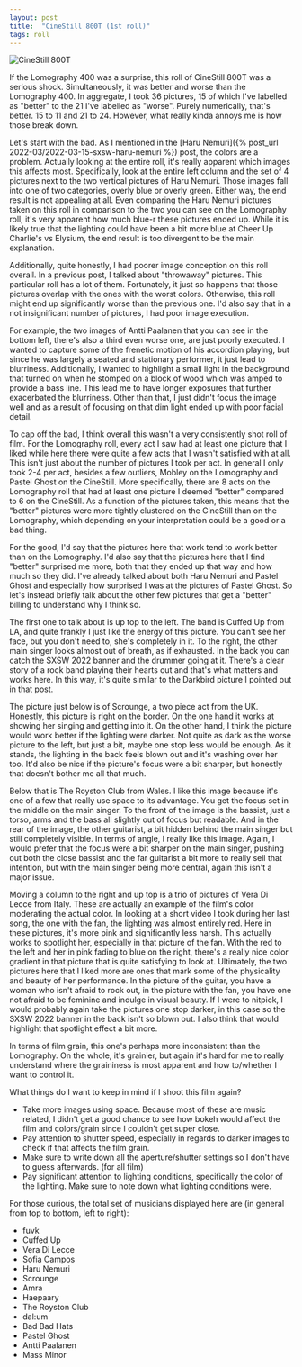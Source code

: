 ```yaml
---
layout: post
title:  "CineStill 800T (1st roll)"
tags: roll
---
```


![CineStill 800T](/assets/rolls/CineStill800T-1.jpg)

If the Lomography 400 was a surprise, this roll of CineStill 800T was a serious shock. Simultaneously, it was better and worse than the Lomography 400. In aggregate, I took 36 pictures, 15 of which I've labelled as "better" to the 21 I've labelled as "worse". Purely numerically, that's better. 15 to 11 and 21 to 24. However, what really kinda annoys me is how those break down.

Let's start with the bad. As I mentioned in the [Haru Nemuri]({% post_url 2022-03/2022-03-15-sxsw-haru-nemuri %}) post, the colors are a problem. Actually looking at the entire roll, it's really apparent which images this affects most. Specifically, look at the entire left column and the set of 4 pictures next to the two vertical pictures of Haru Nemuri. Those images fall into one of two categories, overly blue or overly green. Either way, the end result is not appealing at all. Even comparing the Haru Nemuri pictures taken on this roll in comparison to the two you can see on the Lomography roll, it's very apparent how much blue-r these pictures ended up. While it is likely true that the lighting could have been a bit more blue at Cheer Up Charlie's vs Elysium, the end result is too divergent to be the main explanation.

Additionally, quite honestly, I had poorer image conception on this roll overall. In a previous post, I talked about "throwaway" pictures. This particular roll has a lot of them. Fortunately, it just so happens that those pictures overlap with the ones with the worst colors. Otherwise, this roll might end up significantly worse than the previous one. I'd also say that in a not insignificant number of pictures, I had poor image execution.

For example, the two images of Antti Paalanen that you can see in the bottom left, there's also a third even worse one, are just poorly executed. I wanted to capture some of the frenetic motion of his accordion playing, but since he was largely a seated and stationary performer, it just lead to blurriness. Additionally, I wanted to highlight a small light in the background that turned on when he stomped on a block of wood which was amped to provide a bass line. This lead me to have longer exposures that further exacerbated the blurriness. Other than that, I just didn't focus the image well and as a result of focusing on that dim light ended up with poor facial detail.

To cap off the bad, I think overall this wasn't a very consistently shot roll of film. For the Lomography roll, every act I saw had at least one picture that I liked while here there were quite a few acts that I wasn't satisfied with at all. This isn't just about the number of pictures I took per act. In general I only took 2-4 per act, besides a few outliers, Mobley on the Lomography and Pastel Ghost on the CineStill. More specifically, there are 8 acts on the Lomography roll that had at least one picture I deemed "better" compared to 6 on the CineStill. As a function of the pictures taken, this means that the "better" pictures were more tightly clustered on the CineStill than on the Lomography, which depending on your interpretation could be a good or a bad thing.

For the good, I'd say that the pictures here that work tend to work better than on the Lomography. I'd also say that the pictures here that I find "better" surprised me more, both that they ended up that way and how much so they did. I've already talked about both Haru Nemuri and Pastel Ghost and especially how surprised I was at the pictures of Pastel Ghost. So let's instead briefly talk about the other few pictures that get a "better" billing to understand why I think so.

The first one to talk about is up top to the left. The band is Cuffed Up from LA, and quite frankly I just like the energy of this picture. You can't see her face, but you don't need to, she's completely in it. To the right, the other main singer looks almost out of breath, as if exhausted. In the back you can catch the SXSW 2022 banner and the drummer going at it. There's a clear story of a rock band playing their hearts out and that's what matters and works here. In this way, it's quite similar to the Darkbird picture I pointed out in that post.

The picture just below is of Scrounge, a two piece act from the UK. Honestly, this picture is right on the border. On the one hand it works at showing her singing and getting into it. On the other hand, I think the picture would work better if the lighting were darker. Not quite as dark as the worse picture to the left, but just a bit, maybe one stop less would be enough. As it stands, the lighting in the back feels blown out and it's washing over her too. It'd also be nice if the picture's focus were a bit sharper, but honestly that doesn't bother me all that much.

Below that is The Royston Club from Wales. I like this image because it's one of a few that really use space to its advantage. You get the focus set in the middle on the main singer. To the front of the image is the bassist, just a torso, arms and the bass all slightly out of focus but readable. And in the rear of the image, the other guitarist, a bit hidden behind the main singer but still completely visible. In terms of angle, I really like this image. Again, I would prefer that the focus were a bit sharper on the main singer, pushing out both the close bassist and the far guitarist a bit more to really sell that intention, but with the main singer being more central, again this isn't a major issue.

Moving a column to the right and up top is a trio of pictures of Vera Di Lecce from Italy. These are actually an example of the film's color moderating the actual color. In looking at a short video I took during her last song, the one with the fan, the lighting was almost entirely red. Here in these pictures, it's more pink and significantly less harsh. This actually works to spotlight her, especially in that picture of the fan. With the red to the left and her in pink fading to blue on the right, there's a really nice color gradient in that picture that is quite satisfying to look at. Ultimately, the two pictures here that I liked more are ones that mark some of the physicality and beauty of her performance. In the picture of the guitar, you have a woman who isn't afraid to rock out, in the picture with the fan, you have one not afraid to be feminine and indulge in visual beauty. If I were to nitpick, I would probably again take the pictures one stop darker, in this case so the SXSW 2022 banner in the back isn't so blown out. I also think that would highlight that spotlight effect a bit more.

In terms of film grain, this one's perhaps more inconsistent than the Lomography. On the whole, it's grainier, but again it's hard for me to really understand where the graininess is most apparent and how to/whether I want to control it.

What things do I want to keep in mind if I shoot this film again?

* Take more images using space. Because most of these are music related, I didn't get a good chance to see how bokeh would affect the film and colors/grain since I couldn't get super close.
* Pay attention to shutter speed, especially in regards to darker images to check if that affects the film grain.
* Make sure to write down all the aperture/shutter settings so I don't have to guess afterwards. (for all film)
* Pay significant attention to lighting conditions, specifically the color of the lighting. Make sure to note down what lighting conditions were.

For those curious, the total set of musicians displayed here are (in general from top to bottom, left to right):

* fuvk
* Cuffed Up
* Vera Di Lecce
* Sofia Campos
* Haru Nemuri
* Scrounge
* Amra
* Haepaary
* The Royston Club
* dal:um
* Bad Bad Hats
* Pastel Ghost
* Antti Paalanen
* Mass Minor
